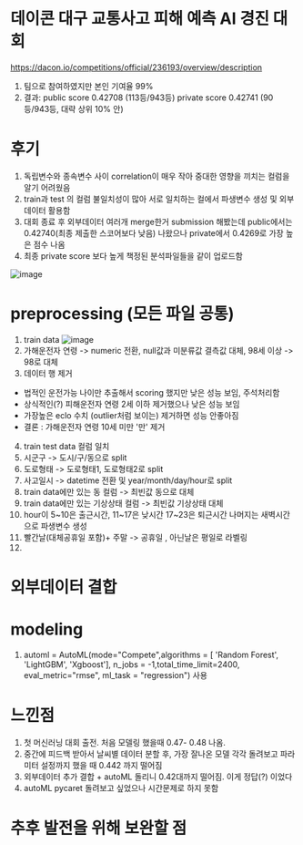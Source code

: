 # 데이콘 대구 교통사고 피해 예측 AI 경진 대회
https://dacon.io/competitions/official/236193/overview/description
1. 팀으로 참여하였지만 본인 기여율 99% 
2. 결과: public score 0.42708 (113등/943등) private score 0.42741 (90등/943등,  대략 상위 10% 안)

# 후기
1. 독립변수와 종속변수 사이 correlation이 매우 작아 중대한 영향을 끼치는 컬럼을 알기 어려웠음
2. train과 test 의 컬럼 불일치성이 많아 서로 일치하는 컬에서 파생변수 생성 및 외부데이터 활용함
3. 대회 종료 후 외부데이터 여러개 merge한거 submission 해봤는데 public에서는 0.42740(최종 제출한 스코어보다 낮음) 나왔으나 private에서 0.4269로 가장 높은 점수 나옴
4. 최종 private score 보다 높게 책정된 분석파일들을 같이 업로드함
 

![image](https://github.com/daheeleestudy/tave_12/assets/139957707/7f9d12a7-15e5-4bf6-bbac-4c232ddd0ba6)

# preprocessing (모든 파일 공통)
1. train data
![image](https://github.com/daheeleestudy/tave_12/assets/139957707/5fb3585a-0ce5-4dd8-8372-cc087450a1ca)
2. 가해운전자 연령 -> numeric 전환, null값과 미분류값 결측값 대체, 98세 이상 -> 98로 대체 
3. 데이터 행 제거 
- 법적인 운전가능 나이만 추출해서 scoring 했지만 낮은 성능 보임, 주석처리함
- 상식적인(?) 피해운전자 연령 2세 이하 제거했으나 낮은 성능 보임
- 가장높은 eclo 수치 (outlier처럼 보이는) 제거하면 성능 안좋아짐
- 결론 : 가해운전자 연령 10세 미만 '만' 제거 
4. train test data 컬럼 일치
5. 시군구 -> 도시/구/동으로 split
6. 도로형태 -> 도로형태1, 도로형태2로 split
7. 사고일시 -> datetime 전환 및 year/month/day/hour로 split
8. train data에만 있는 동 컬럼 -> 최빈값 동으로 대체
9. train data에만 있는 기상상태 컬럼 -> 최빈값 기상상태 대체
10. hour이 5~10은 출근시간, 11~17은 낮시간 17~23은 퇴근시간 나머지는 새벽시간으로 파생변수 생성
11. 빨간날(대체공휴일 포함)+ 주말 -> 공휴일 , 아닌날은 평일로 라벨링
12. 
 


# 외부데이터 결합 


# modeling
1. automl = AutoML(mode="Compete",algorithms = [ 'Random Forest', 'LightGBM', 'Xgboost'], n_jobs = -1,total_time_limit=2400, eval_metric="rmse", ml_task = "regression") 사용

# 느낀점
1. 첫 머신러닝 대회 출전. 처음 모델링 했을때 0.47- 0.48 나옴. 
2. 중간에 피드백 받아서 날씨별 데이터 분할 후, 가장 잘나온 모델 각각 돌려보고 파라미터 설정까지 했을 때 0.442 까지 떨어짐
3. 외부데이터 추가 결합 + autoML 돌리니 0.42대까지 떨어짐. 이게 정답(?) 이었다
4. autoML pycaret 돌려보고 싶었으나 시간문제로 하지 못함

# 추후 발전을 위해 보완할 점 

